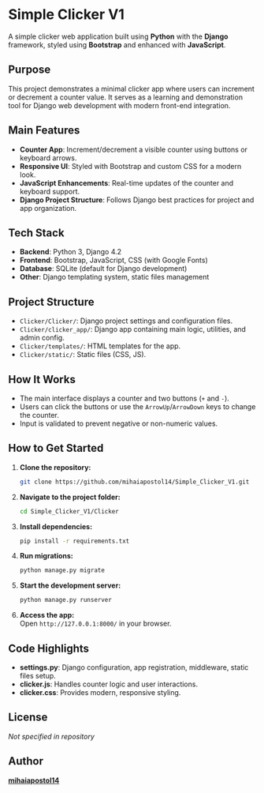 # Simple Clicker V1

A simple clicker web application built using **Python** with the **Django** framework, styled using **Bootstrap** and enhanced with **JavaScript**.

## Purpose
This project demonstrates a minimal clicker app where users can increment or decrement a counter value. It serves as a learning and demonstration tool for Django web development with modern front-end integration.

## Main Features
- **Counter App**: Increment/decrement a visible counter using buttons or keyboard arrows.
- **Responsive UI**: Styled with Bootstrap and custom CSS for a modern look.
- **JavaScript Enhancements**: Real-time updates of the counter and keyboard support.
- **Django Project Structure**: Follows Django best practices for project and app organization.

## Tech Stack
- **Backend**: Python 3, Django 4.2
- **Frontend**: Bootstrap, JavaScript, CSS (with Google Fonts)
- **Database**: SQLite (default for Django development)
- **Other**: Django templating system, static files management

## Project Structure
- `Clicker/Clicker/`: Django project settings and configuration files.
- `Clicker/clicker_app/`: Django app containing main logic, utilities, and admin config.
- `Clicker/templates/`: HTML templates for the app.
- `Clicker/static/`: Static files (CSS, JS).

## How It Works
- The main interface displays a counter and two buttons (`+` and `-`).
- Users can click the buttons or use the `ArrowUp`/`ArrowDown` keys to change the counter.
- Input is validated to prevent negative or non-numeric values.

## How to Get Started

1. **Clone the repository:**
   ```bash
   git clone https://github.com/mihaiapostol14/Simple_Clicker_V1.git
   ```
2. **Navigate to the project folder:**
   ```bash
   cd Simple_Clicker_V1/Clicker
   ```
3. **Install dependencies:**
   ```bash
   pip install -r requirements.txt
   ```
4. **Run migrations:**
   ```bash
   python manage.py migrate
   ```
5. **Start the development server:**
   ```bash
   python manage.py runserver
   ```
6. **Access the app:**  
   Open `http://127.0.0.1:8000/` in your browser.

## Code Highlights

- **settings.py**: Django configuration, app registration, middleware, static files setup.
- **clicker.js**: Handles counter logic and user interactions.
- **clicker.css**: Provides modern, responsive styling.

## License
_Not specified in repository_

## Author
**[mihaiapostol14](https://github.com/mihaiapostol14)**